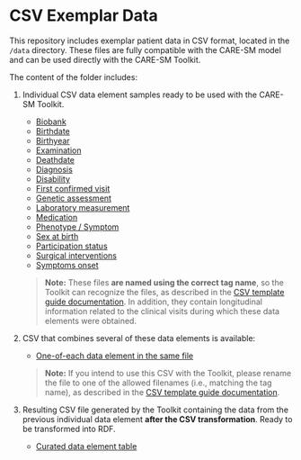 # CSV Exemplar Data

This repository includes exemplar patient data in CSV format, located in the `/data` directory. These files are fully compatible with the CARE-SM model and can be used directly with the CARE-SM Toolkit.

The content of the folder includes:

1. Individual CSV data element samples ready to be used with the CARE-SM Toolkit.

    * [Biobank](Biobank.csv)
    * [Birthdate](Birthdate.csv)
    * [Birthyear](Birthyear.csv)
    * [Examination](Examination.csv)
    * [Deathdate](Deathdate.csv)
    * [Diagnosis](Diagnosis.csv)
    * [Disability](Disability.csv)
    * [First confirmed visit](First_visit.csv)
    * [Genetic assessment](Genetic.csv)
    * [Laboratory measurement](Laboratory.csv)
    * [Medication](Medication.csv)
    * [Phenotype / Symptom](Phenotype.csv)
    * [Sex at birth](Sex.csv)
    * [Participation status](Status.csv)
    * [Surgical interventions](Surgery.csv)
    * [Symptoms onset](Symptoms_onset.csv)

    > **Note:** These files **are named using the correct tag name**, so the Toolkit can recognize the files, as described in the [CSV template guide documentation](https://care-sm.readthedocs.io/en/latest/glossary.html#csv-template-creation). In addition, they contain longitudinal information related to the clinical visits during which these data elements were obtained.

2. CSV that combines several of these data elements is available:

    * [One-of-each data element in the same file](preCARE.csv)

    > **Note:** If you intend to use this CSV with the Toolkit, please rename the file to one of the allowed filenames (i.e., matching the tag name), as described in the [CSV template guide documentation](https://care-sm.readthedocs.io/en/latest/glossary.html#csv-template-creation).

3. Resulting CSV file generated by the Toolkit containing the data from the previous individual data element **after the CSV transformation**. Ready to be transformed into RDF.

    * [Curated data element table](CARE.csv)
